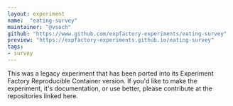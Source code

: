 ```yaml
---
layout: experiment
name:  "eating-survey"
maintainer: "@vsoch"
github: "https://www.github.com/expfactory-experiments/eating-survey"
preview: "https://expfactory-experiments.github.io/eating-survey"
tags:
- survey
---
```


This was a legacy experiment that has been ported into its Experiment Factory Reproducible Container version. If you'd like to make the experiment, it's documentation, or use better, please contribute at the repositories linked here.
